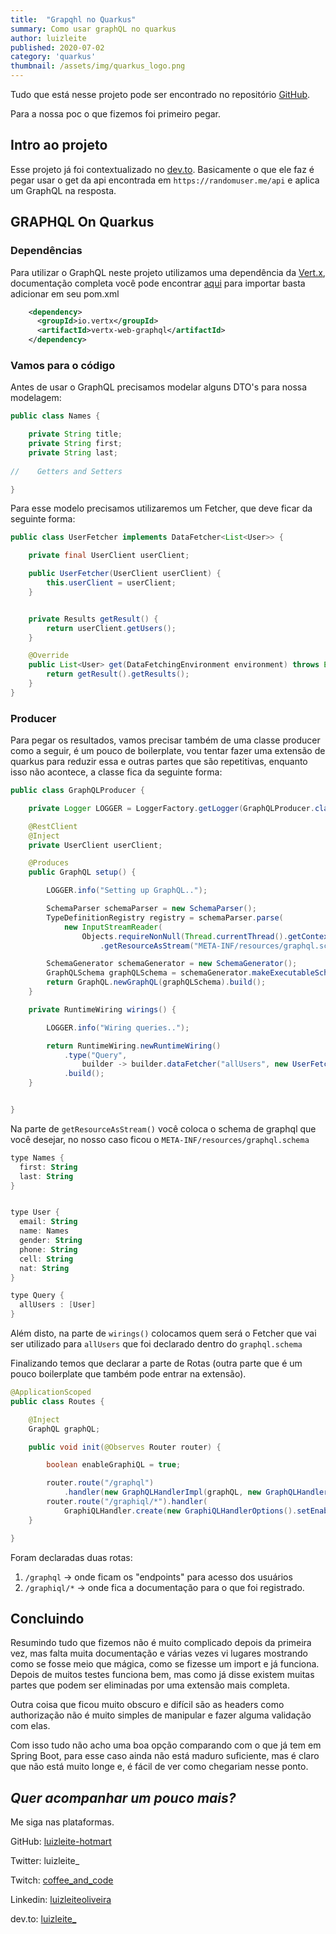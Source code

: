 ```yaml
---
title:  "Grapqhl no Quarkus"
summary: Como usar graphQL no quarkus
author: luizleite
published: 2020-07-02
category: 'quarkus'
thumbnail: /assets/img/quarkus_logo.png
---
```


Tudo que está nesse projeto pode ser encontrado no repositório [GitHub](https://github.com/luizleite-hotmart/quarkus-graphql).

Para a nossa poc o que fizemos foi primeiro pegar.

## Intro ao projeto 

Esse projeto já foi contextualizado no [dev.to](https://dev.to/luizleite_/como-usar-graphql-com-quarkus-ndn). Basicamente o que ele faz
é pegar usar o get da api encontrada em `https://randomuser.me/api` e aplica um GraphQL na resposta.

## GRAPHQL On Quarkus

### Dependências

Para utilizar o GraphQL neste projeto utilizamos uma dependência da [Vert.x](https://vertx.io/), documentação completa você pode encontrar
[aqui](https://vertx.io/docs/vertx-web-graphql/java/) para importar basta adicionar em seu pom.xml

```xml
    <dependency>
      <groupId>io.vertx</groupId>
      <artifactId>vertx-web-graphql</artifactId>
    </dependency>
```

### Vamos para o código

Antes de usar o GraphQL precisamos modelar alguns DTO's para nossa modelagem:

```java
public class Names {

    private String title;
    private String first;
    private String last;
    
//    Getters and Setters

}
```

Para esse modelo precisamos utilizaremos um Fetcher, que deve ficar da seguinte forma:

```java
public class UserFetcher implements DataFetcher<List<User>> {

    private final UserClient userClient;

    public UserFetcher(UserClient userClient) {
        this.userClient = userClient;
    }


    private Results getResult() {
        return userClient.getUsers();
    }

    @Override
    public List<User> get(DataFetchingEnvironment environment) throws Exception {
        return getResult().getResults();
    }
}
``` 
    
### Producer

Para pegar os resultados, vamos precisar também de uma classe producer como a seguir, é um pouco de boilerplate, vou tentar fazer uma
extensão de quarkus para reduzir essa e outras partes que são repetitivas, enquanto isso não acontece, a classe fica da seguinte forma:

 ```java
 public class GraphQLProducer {
 
     private Logger LOGGER = LoggerFactory.getLogger(GraphQLProducer.class);
 
     @RestClient
     @Inject
     private UserClient userClient;
 
     @Produces
     public GraphQL setup() {
 
         LOGGER.info("Setting up GraphQL..");
 
         SchemaParser schemaParser = new SchemaParser();
         TypeDefinitionRegistry registry = schemaParser.parse(
             new InputStreamReader(
                 Objects.requireNonNull(Thread.currentThread().getContextClassLoader()
                     .getResourceAsStream("META-INF/resources/graphql.schema"))));
 
         SchemaGenerator schemaGenerator = new SchemaGenerator();
         GraphQLSchema graphQLSchema = schemaGenerator.makeExecutableSchema(registry, wirings());
         return GraphQL.newGraphQL(graphQLSchema).build();
     }
 
     private RuntimeWiring wirings() {
 
         LOGGER.info("Wiring queries..");
 
         return RuntimeWiring.newRuntimeWiring()
             .type("Query",
                 builder -> builder.dataFetcher("allUsers", new UserFetcher(userClient)))
             .build();
     }
 
 
 }
 ```
Na parte de `getResourceAsStream()` você coloca o schema de graphql que você desejar, no nosso caso ficou o `META-INF/resources/graphql.schema`

```kotlin
type Names {
  first: String
  last: String
}


type User {
  email: String
  name: Names
  gender: String
  phone: String
  cell: String
  nat: String
}

type Query {
  allUsers : [User]
}
```

Além disto, na parte de `wirings()` colocamos quem será o Fetcher que vai ser utilizado para `allUsers` que foi declarado dentro do `graphql.schema`

Finalizando temos que declarar a parte de Rotas (outra parte que é um pouco boilerplate que também pode entrar na extensão). 

```java
@ApplicationScoped
public class Routes {

    @Inject
    GraphQL graphQL;

    public void init(@Observes Router router) {

        boolean enableGraphiQL = true;

        router.route("/graphql")
            .handler(new GraphQLHandlerImpl(graphQL, new GraphQLHandlerOptions()));
        router.route("/graphiql/*").handler(
            GraphiQLHandler.create(new GraphiQLHandlerOptions().setEnabled(enableGraphiQL)));
    }

}
```

Foram declaradas duas rotas:
 
 1. `/graphql` &#8594; onde ficam os "endpoints" para acesso dos usuários
 2. `/graphiql/*` &#8594; onde fica a documentação para o que foi registrado.
 
## Concluindo
 
 Resumindo tudo que fizemos não é muito complicado depois da primeira vez, mas falta muita documentação e várias vezes vi 
 lugares mostrando como se fosse meio que mágica, como se fizesse um import e já funciona. Depois de muitos testes funciona
 bem, mas como já disse existem muitas partes que podem ser eliminadas por uma extensão mais completa.
 
 Outra coisa que ficou muito obscuro e difícil são as headers como authorização não é muito simples de manipular e fazer alguma
validação com elas.

Com isso tudo não acho uma boa opção comparando com o que já tem em Spring Boot, para esse caso ainda não está maduro suficiente,
mas é claro que não está muito longe e, é fácil de ver como chegariam nesse ponto.

## _Quer acompanhar um pouco mais?_ 

 Me siga nas plataformas.

GitHub: [luizleite-hotmart](https://github.com/luizleite-hotmart)

Twitter: luizleite_

Twitch: [coffee_and_code](https://www.twitch.tv/coffee_and_code)

Linkedin: [luizleiteoliveira](https://www.linkedin.com/in/luizleiteoliveira/)

dev.to: [luizleite_](https://dev.to/luizleite_)